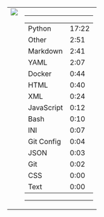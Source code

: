 
<table><tr>
<td valign="top">
  <img src="https://wakatime.com/share/@Aperture/0cd21d5d-ac4f-458d-9c71-d06f479c1297.png" />
</td>

<td valign="top">
  <hr>
  <table>
    <tr><td>Python</td><td>17:22</td></tr><tr><td>Other</td><td>2:51</td></tr><tr><td>Markdown</td><td>2:41</td></tr><tr><td>YAML</td><td>2:07</td></tr><tr><td>Docker</td><td>0:44</td></tr><tr><td>HTML</td><td>0:40</td></tr><tr><td>XML</td><td>0:24</td></tr><tr><td>JavaScript</td><td>0:12</td></tr><tr><td>Bash</td><td>0:10</td></tr><tr><td>INI</td><td>0:07</td></tr><tr><td>Git Config</td><td>0:04</td></tr><tr><td>JSON</td><td>0:03</td></tr><tr><td>Git</td><td>0:02</td></tr><tr><td>CSS</td><td>0:00</td></tr><tr><td>Text</td><td>0:00</td></tr>
  </table>
  <hr>
</td>
</tr></table>

